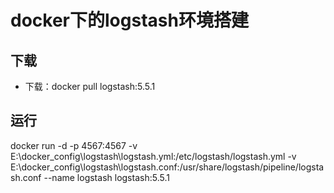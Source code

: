 # docker下的logstash环境搭建

## 下载
- 下载：docker pull logstash:5.5.1

## 运行
docker run -d -p 4567:4567 -v E:\docker_config\logstash\logstash.yml:/etc/logstash/logstash.yml -v E:\docker_config\logstash\logstash.conf:/usr/share/logstash/pipeline/logstash.conf --name logstash logstash:5.5.1



